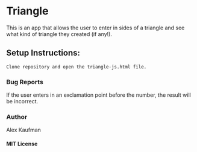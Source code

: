 # Triangle
This is an app that allows the user to enter in sides of a triangle and see what kind of triangle they created (if any!).
## Setup Instructions:
```
Clone repository and open the triangle-js.html file.
```
### Bug Reports
If the user enters in an exclamation point before the number, the result will be incorrect.
### Author
Alex Kaufman
#### MIT License
